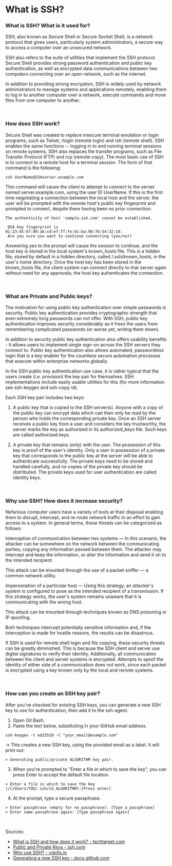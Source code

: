 # What is SSH?

### What is SSH? What is it used for?
SSH, also known as Secure Shell or Secure Socket Shell, is a network protocol that gives users, particularly system administrators, a secure way to access a computer over an unsecured network.

SSH also refers to the suite of utilities that implement the SSH protocol. Secure Shell provides strong password authentication and public key authentication, as well as encrypted data communications between two computers connecting over an open network, such as the internet.

In addition to providing strong encryption, SSH is widely used by network administrators to manage systems and applications remotely, enabling them to log in to another computer over a network, execute commands and move files from one computer to another.

<br>

### How does SSH work? 
Secure Shell was created to replace insecure terminal emulation or login programs, such as Telnet, rlogin (remote login) and rsh (remote shell). SSH enables the same functions -- logging in to and running terminal sessions on remote systems. SSH also replaces file transfer programs, such as File Transfer Protocol (FTP) and rcp (remote copy).
The most basic use of SSH is to connect to a remote host for a terminal session. The form of that command is the following:

`ssh UserName@SSHserver.example.com`

This command will cause the client to attempt to connect to the server named server.example.com, using the user ID UserName. If this is the first time negotiating a connection between the local host and the server, the user will be prompted with the remote host's public key fingerprint and prompted to connect, despite there having been no prior connection:

```
The authenticity of host 'sample.ssh.com' cannot be established.

 DSA key fingerprint is 01:23:45:67:89:ab:cd:ef:ff:fe:dc:ba:98:76:54:32:10.
 Are you sure you want to continue connecting (yes/no)?
 ```

Answering yes to the prompt will cause the session to continue, and the host key is stored in the local system's known_hosts file. This is a hidden file, stored by default in a hidden directory, called /.ssh/known_hosts, in the user's home directory. Once the host key has been stored in the known_hosts file, the client system can connect directly to that server again without need for any approvals; the host key authenticates the connection.

<br>

### What are Private and Public keys?
The motivation for using public key authentication over simple passwords is security. Public key authentication provides cryptographic strength that even extremely long passwords can not offer. With SSH, public key authentication improves security considerably as it frees the users from remembering complicated passwords (or worse yet, writing them down).

In addition to security public key authentication also offers usability benefits - it allows users to implement single sign-on across the SSH servers they connect to. Public key authentication also allows automated, passwordless login that is a key enabler for the countless secure automation processes that execute within enterprise networks globally.

In the SSH public key authentication use case, it is rather typical that the users create (i.e. provision) the key pair for themselves. SSH implementations include easily usable utilities for this (for more information see ssh-keygen and ssh-copy-id).

Each SSH key pair includes two keys:

1. A public key that is copied to the SSH server(s). Anyone with a copy of the public key can encrypt data which can then only be read by the person who holds the corresponding private key. Once an SSH server receives a public key from a user and considers the key trustworthy, the server marks the key as authorized in its authorized_keys file. Such keys are called authorized keys.

2. A private key that remains (only) with the user. The possession of this key is proof of the user's identity. Only a user in possession of a private key that corresponds to the public key at the server will be able to authenticate successfully. The private keys need to be stored and handled carefully, and no copies of the private key should be distributed. The private keys used for user authentication are called identity keys.

<br>

### Why use SSH? How does it increase security?
Nefarious computer users have a variety of tools at their disposal enabling them to disrupt, intercept, and re-route network traffic in an effort to gain access to a system. In general terms, these threats can be categorized as follows:

Interception of communication between two systems — In this scenario, the attacker can be somewhere on the network between the communicating parties, copying any information passed between them. The attacker may intercept and keep the information, or alter the information and send it on to the intended recipient.

This attack can be mounted through the use of a packet sniffer — a common network utility.

Impersonation of a particular host — Using this strategy, an attacker's system is configured to pose as the intended recipient of a transmission. If this strategy works, the user's system remains unaware that it is communicating with the wrong host.

This attack can be mounted through techniques known as DNS poisoning or IP spoofing.

Both techniques intercept potentially sensitive information and, if the interception is made for hostile reasons, the results can be disastrous.

If SSH is used for remote shell login and file copying, these security threats can be greatly diminished. This is because the SSH client and server use digital signatures to verify their identity. Additionally, all communication between the client and server systems is encrypted. Attempts to spoof the identity of either side of a communication does not work, since each packet is encrypted using a key known only by the local and remote systems.

<br>

### How can you create an SSH key pair?
After you've checked for existing SSH keys, you can generate a new SSH key to use for authentication, then add it to the ssh-agent.

1. Open Git Bash.
2. Paste the text below, substituting in your GitHub email address. 

```ssh-keygen -t ed25519 -C "your_email@example.com"```

-> This creates a new SSH key, using the provided email as a label. It will print out:

```> Generating public/private ALGORITHM key pair.```

3. When you're prompted to "Enter a file in which to save the key", you can press Enter to accept the default file location.

`> Enter a file in which to save the key (/c/Users/YOU/.ssh/id_ALGORITHM):[Press enter]`

4. At the prompt, type a secure passphrase. 
```
> Enter passphrase (empty for no passphrase): [Type a passphrase]
> Enter same passphrase again: [Type passphrase again] 
```

<br>

Sources:
- [What is SSH and how does it work? - techtarget.com](https://www.techtarget.com/searchsecurity/definition/Secure-Shell)
- [Public and Private Keys - ssh.com](https://www.ssh.com/academy/ssh/public-key-authentication#:~:text=Private%20key%20stays%20with%20the,have%20the%20corresponding%20private%20key.)
- [Why use SSH? - vskills.in](https://www.vskills.in/certification/certified-linux-administrator-ssh)
- [Generating a new SSH key - docs.github.com](https://docs.github.com/en/authentication/connecting-to-github-with-ssh/generating-a-new-ssh-key-and-adding-it-to-the-ssh-agent)